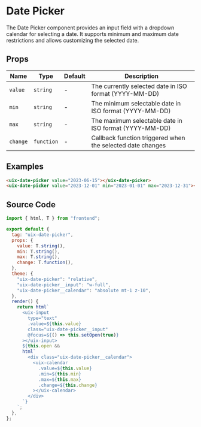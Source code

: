 # Date Picker

The Date Picker component provides an input field with a dropdown calendar for selecting a date. It supports minimum and maximum date restrictions and allows customizing the selected date.

## Props

| Name     | Type       | Default | Description                                         |
| -------- | ---------- | ------- | --------------------------------------------------- |
| `value`  | `string`   | -       | The currently selected date in ISO format (YYYY-MM-DD) |
| `min`    | `string`   | -       | The minimum selectable date in ISO format (YYYY-MM-DD) |
| `max`    | `string`   | -       | The maximum selectable date in ISO format (YYYY-MM-DD) |
| `change` | `function` | -       | Callback function triggered when the selected date changes |

## Examples

```html
<uix-date-picker value="2023-06-15"></uix-date-picker>
<uix-date-picker value="2023-12-01" min="2023-01-01" max="2023-12-31"></uix-date-picker>
```

## Source Code

```js
import { html, T } from "frontend";

export default {
  tag: "uix-date-picker",
  props: {
    value: T.string(),
    min: T.string(),
    max: T.string(),
    change: T.function(),
  },
  theme: {
    "uix-date-picker": "relative",
    "uix-date-picker__input": "w-full",
    "uix-date-picker__calendar": "absolute mt-1 z-10",
  },
  render() {
    return html`
      <uix-input
        type="text"
        .value=${this.value}
        class="uix-date-picker__input"
        @focus=${() => this.setOpen(true)}
      ></uix-input>
      ${this.open &&
      html`
        <div class="uix-date-picker__calendar">
          <uix-calendar
            .value=${this.value}
            .min=${this.min}
            .max=${this.max}
            .change=${this.change}
          ></uix-calendar>
        </div>
      `}
    `;
  },
};
```